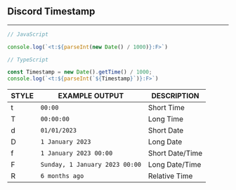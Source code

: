 ## Discord Timestamp
---


```js
// JavaScript

console.log(`<t:${parseInt(new Date() / 1000)}:F>`)

// TypeScript

const Timestamp = new Date().getTime() / 1000;
console.log(`<t:${parseInt(`${Timestamp}`)}:F>`)
```

|   STYLE    |     EXAMPLE OUTPUT     |   DESCRIPTION   |
|------------|------------------------|-----------------|
| t          | `00:00`                | Short Time      |
| T          | `00:00:00`             | Long Time       |
| d          | `01/01/2023`           | Short Date      |
| D          | `1 January 2023`       | Long Date       |
| f          | `1 January 2023 00:00` | Short Date/Time |
| F          | `Sunday, 1 January 2023 00:00` | Long Date/Time
| R          | `6 months ago`         | Relative Time     
